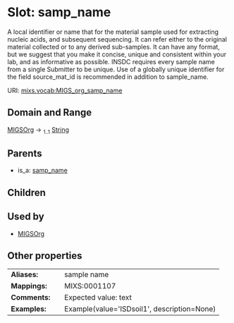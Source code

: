 
# Slot: samp_name


A local identifier or name that for the material sample used for extracting nucleic acids, and subsequent sequencing. It can refer either to the original material collected or to any derived sub-samples. It can have any format, but we suggest that you make it concise, unique and consistent within your lab, and as informative as possible. INSDC requires every sample name from a single Submitter to be unique. Use of a globally unique identifier for the field source_mat_id is recommended in addition to sample_name.

URI: [mixs.vocab:MIGS_org_samp_name](https://w3id.org/mixs/vocab/MIGS_org_samp_name)


## Domain and Range

[MIGSOrg](MIGSOrg.md) &#8594;  <sub>1..1</sub> [String](types/String.md)

## Parents

 *  is_a: [samp_name](samp_name.md)

## Children


## Used by

 * [MIGSOrg](MIGSOrg.md)

## Other properties

|  |  |  |
| --- | --- | --- |
| **Aliases:** | | sample name |
| **Mappings:** | | MIXS:0001107 |
| **Comments:** | | Expected value: text |
| **Examples:** | | Example(value='ISDsoil1', description=None) |

